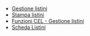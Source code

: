 - [Gestione listini](Sorgenti/MB/DOC_OGG/P_C£LIS0)
- [Stampa listini](Sorgenti/MB/DOC_OGG/P_C£LI51A)
- [Funzioni C£L - Gestione listini](Sorgenti/MB/DOC_OGG/P_TSTC£L)
- [Scheda Listini](Sorgenti/MB/DOC_SCH/C£LIST)
